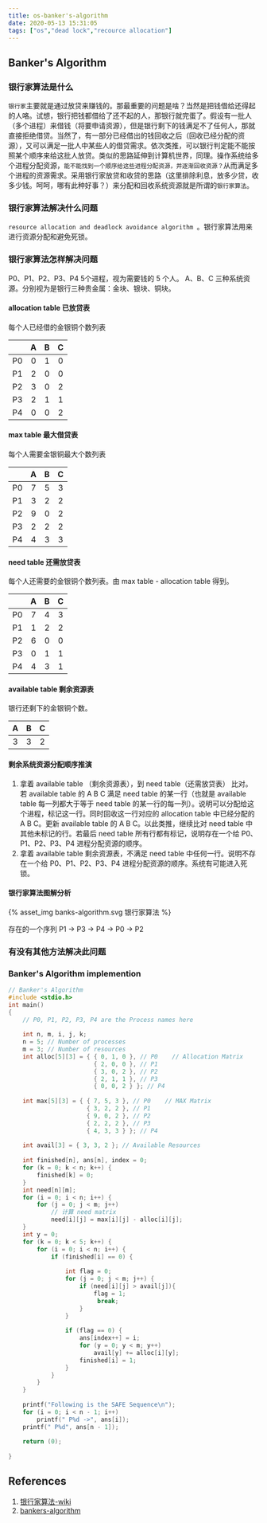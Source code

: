 ```yaml
---
title: os-banker's-algorithm
date: 2020-05-13 15:31:05
tags: ["os","dead lock","recource allocation"]
---
```

## Banker's Algorithm

### 银行家算法是什么

`银行家`主要就是通过放贷来赚钱的。那最重要的问题是啥？当然是把钱借给还得起的人咯。试想，银行把钱都借给了还不起的人，那银行就完蛋了。假设有一批人（多个进程）来借钱（将要申请资源），但是银行剩下的钱满足不了任何人，那就直接拒绝借贷。当然了，有一部分已经借出的钱回收之后（回收已经分配的资源），又可以满足一批人中某些人的借贷需求。依次类推，可以银行判定能不能按照某个顺序来给这批人放贷。类似的思路延伸到计算机世界，同理。操作系统给多个进程分配资源，`能不能找到一个顺序给这些进程分配资源，并逐渐回收资源？`从而满足多个进程的资源需求。采用银行家放贷和收贷的思路（这里排除利息，放多少贷，收多少钱。呵呵，哪有此种好事？）来分配和回收系统资源就是所谓的`银行家算法`。

### 银行家算法解决什么问题

`resource allocation and deadlock avoidance algorithm `。银行家算法用来进行资源分配和避免死锁。

### 银行家算法怎样解决问题

P0、P1、P2、P3、P4 5个进程，视为需要钱的 5 个人。
A、B、C 三种系统资源。分别视为是银行三种贵金属：金块、银块、铜块。

#### allocation table 已放贷表

每个人已经借的金银铜个数列表

|  | A | B | C |
|:--:|:--:|:--:|:--:|
| P0 | 0 | 1 | 0 |
| P1 | 2 | 0 | 0 |
| P2 | 3 | 0 | 2 |
| P3 | 2 | 1 | 1 |
| P4 | 0 | 0 | 2 |

#### max table 最大借贷表

每个人需要金银铜最大个数列表

|  | A | B | C |
|:--:|:--:|:--:|:--:|
| P0 | 7 | 5 | 3 |
| P1 | 3 | 2 | 2 |
| P2 | 9 | 0 | 2 |
| P3 | 2 | 2 | 2 |
| P4 | 4 | 3 | 3 |

#### need table 还需放贷表

每个人还需要的金银铜个数列表。由 max table - allocation table 得到。

|  | A | B | C |
|:--:|:--:|:--:|:--:|
| P0 | 7 | 4 | 3 |
| P1 | 1 | 2 | 2 |
| P2 | 6 | 0 | 0 |
| P3 | 0 | 1 | 1 |
| P4 | 4 | 3 | 1 |

#### available table 剩余资源表

银行还剩下的金银铜个数。

| A | B | C |
|:--:|:--:|:--:|
| 3 | 3 | 2 |

#### 剩余系统资源分配顺序推演

1. 拿着 available table （剩余资源表），到 need table（还需放贷表） 比对。若 available table 的 A B C 满足 need table 的某一行（也就是 available table 每一列都大于等于 need table 的某一行的每一列）。说明可以分配给这个进程，标记这一行。同时回收这一行对应的 allocation table 中已经分配的 A B C。更新 available table 的 A B C。以此类推，继续比对 need table 中其他未标记的行。若最后 need table 所有行都有标记，说明存在一个给 P0、P1、P2、P3、P4 进程分配资源的顺序。
2. 拿着 available table 剩余资源表，不满足 need table 中任何一行。说明不存在一个给 P0、P1、P2、P3、P4 进程分配资源的顺序。系统有可能进入死锁。

#### 银行家算法图解分析


{% asset_img banks-algorithm.svg 银行家算法 %}

存在的一个序列 P1 -> P3 -> P4 -> P0 -> P2


### 有没有其他方法解决此问题


### Banker's Algorithm implemention
```c
// Banker's Algorithm 
#include <stdio.h> 
int main() 
{ 
    // P0, P1, P2, P3, P4 are the Process names here 
  
    int n, m, i, j, k; 
    n = 5; // Number of processes 
    m = 3; // Number of resources 
    int alloc[5][3] = { { 0, 1, 0 }, // P0    // Allocation Matrix 
                        { 2, 0, 0 }, // P1 
                        { 3, 0, 2 }, // P2 
                        { 2, 1, 1 }, // P3 
                        { 0, 0, 2 } }; // P4 
  
    int max[5][3] = { { 7, 5, 3 }, // P0    // MAX Matrix 
                      { 3, 2, 2 }, // P1 
                      { 9, 0, 2 }, // P2 
                      { 2, 2, 2 }, // P3 
                      { 4, 3, 3 } }; // P4 
  
    int avail[3] = { 3, 3, 2 }; // Available Resources 
  
    int finished[n], ans[n], index = 0; 
    for (k = 0; k < n; k++) { 
        finished[k] = 0; 
    } 
    int need[n][m]; 
    for (i = 0; i < n; i++) { 
        for (j = 0; j < m; j++) 
            // 计算 need matrix
            need[i][j] = max[i][j] - alloc[i][j]; 
    } 
    int y = 0; 
    for (k = 0; k < 5; k++) { 
        for (i = 0; i < n; i++) { 
            if (finished[i] == 0) { 
  
                int flag = 0; 
                for (j = 0; j < m; j++) { 
                    if (need[i][j] > avail[j]){ 
                        flag = 1; 
                         break; 
                    } 
                } 
  
                if (flag == 0) { 
                    ans[index++] = i; 
                    for (y = 0; y < m; y++) 
                        avail[y] += alloc[i][y]; 
                    finished[i] = 1; 
                } 
            } 
        } 
    } 
  
    printf("Following is the SAFE Sequence\n"); 
    for (i = 0; i < n - 1; i++) 
        printf(" P%d ->", ans[i]); 
    printf(" P%d", ans[n - 1]); 
  
    return (0); 
  
} 
```

## References
1. [银行家算法-wiki](https://zh.wikipedia.org/wiki/%E9%93%B6%E8%A1%8C%E5%AE%B6%E7%AE%97%E6%B3%95)
2. [bankers-algorithm](https://www.geeksforgeeks.org/bankers-algorithm-in-operating-system-2/)
